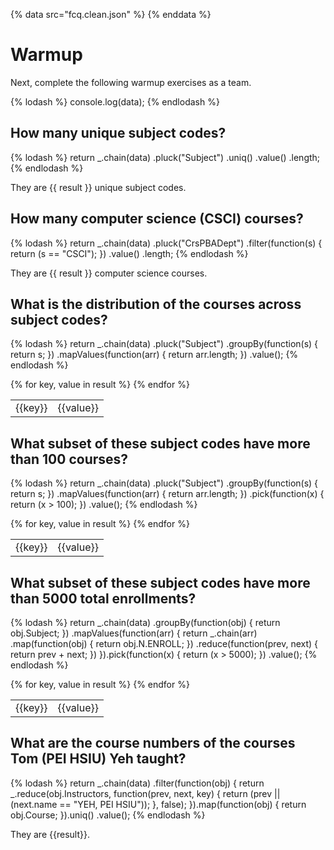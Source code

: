 {% data src="fcq.clean.json" %}
{% enddata %}

# Warmup

Next, complete the following warmup exercises as a team.

{% lodash %}
console.log(data);
{% endlodash %}

## How many unique subject codes?

{% lodash %}
return _.chain(data)
        .pluck("Subject")
        .uniq()
        .value()
        .length;
{% endlodash %}

They are {{ result }} unique subject codes.

## How many computer science (CSCI) courses?

{% lodash %}
return _.chain(data)
        .pluck("CrsPBADept")
        .filter(function(s) { return (s == "CSCI"); })
        .value()
        .length;
{% endlodash %}

They are {{ result }} computer science courses.

## What is the distribution of the courses across subject codes?

{% lodash %}
return _.chain(data)
        .pluck("Subject")
        .groupBy(function(s) { return s; })
        .mapValues(function(arr) { return arr.length; })
        .value();
{% endlodash %}

<table>
{% for key, value in result %}
    <tr>
        <td>{{key}}</td>
        <td>{{value}}</td>
    </tr>
{% endfor %}
</table>

## What subset of these subject codes have more than 100 courses?

{% lodash %}
return _.chain(data)
        .pluck("Subject")
        .groupBy(function(s) { return s; })
        .mapValues(function(arr) { return arr.length; })
        .pick(function(x) { return (x > 100); })
        .value();
{% endlodash %}

<table>
{% for key, value in result %}
    <tr>
        <td>{{key}}</td>
        <td>{{value}}</td>
    </tr>
{% endfor %}
</table>

## What subset of these subject codes have more than 5000 total enrollments?

{% lodash %}
return _.chain(data)
        .groupBy(function(obj) { return obj.Subject; })
        .mapValues(function(arr) {
            return _.chain(arr)
                    .map(function(obj) { return obj.N.ENROLL; })
                    .reduce(function(prev, next) { return prev + next; })
        }).pick(function(x) { return (x > 5000); })
        .value();
{% endlodash %}

<table>
{% for key, value in result %}
    <tr>
        <td>{{key}}</td>
        <td>{{value}}</td>
    </tr>
{% endfor %}
</table>

## What are the course numbers of the courses Tom (PEI HSIU) Yeh taught?

{% lodash %}
return _.chain(data)
        .filter(function(obj) {
            return _.reduce(obj.Instructors, function(prev, next, key) {
                        return (prev || (next.name == "YEH, PEI HSIU"));
                    }, false);
        }).map(function(obj) {
            return obj.Course;
        }).uniq()
        .value();
{% endlodash %}

They are {{result}}.

